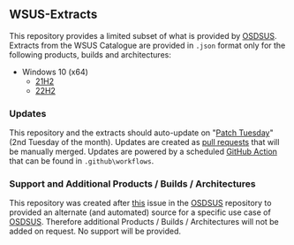 ## WSUS-Extracts

This repository provides a limited subset of what is provided by [OSDSUS](https://github.com/OSDeploy/OSDSUS). Extracts from the WSUS Catalogue are provided in `.json` format only for the following products, builds and architectures:

- Windows 10 (x64)
    - [21H2](windows-10-21h2.json)
    - [22H2](windows-10-22h2.json)

### Updates

This repository and the extracts should auto-update on "[Patch Tuesday](https://en.wikipedia.org/wiki/Patch_Tuesday)" (2nd Tuesday of the month). Updates are created as [pull requests](https://github.com/blu3id/wsus-extracts/pulls) that will be manually merged. Updates are powered by a scheduled [GitHub Action](https://github.com/features/actions) that can be found in `.github\workflows`.

### Support and Additional Products / Builds / Architectures

This repository was created after [this](https://github.com/OSDeploy/OSDSUS/issues/6) issue in the [OSDSUS](https://github.com/OSDeploy/OSDSUS) repository to provided an alternate (and automated) source for a specific use case of [OSDSUS](https://github.com/OSDeploy/OSDSUS). Therefore additional Products / Builds / Architectures will not be added on request. No support will be provided.
